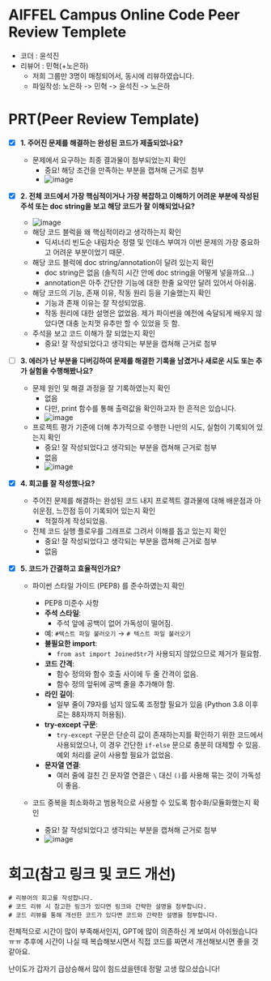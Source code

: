 # AIFFEL Campus Online Code Peer Review Templete
- 코더 : 윤석진
- 리뷰어 : 민혁(+노은하)
    - 저희 그룹만 3명이 매칭되어서, 동시에 리뷰하였습니다.
    - 파일작성: 노은하 -> 민혁 -> 윤석진 -> 노은하

# PRT(Peer Review Template)
- [x]  **1. 주어진 문제를 해결하는 완성된 코드가 제출되었나요?**
    - 문제에서 요구하는 최종 결과물이 첨부되었는지 확인
        - 중요! 해당 조건을 만족하는 부분을 캡쳐해 근거로 첨부
        - ![image](https://github.com/user-attachments/assets/7fb6b324-c8f4-44fd-8956-899a4a3cf0af)
    
- [x]  **2. 전체 코드에서 가장 핵심적이거나 가장 복잡하고 이해하기 어려운 부분에 작성된 
주석 또는 doc string을 보고 해당 코드가 잘 이해되었나요?**
    - ![image](https://github.com/user-attachments/assets/986b3899-ecfe-4f5c-a269-4dc1102c9e6e)
    - 해당 코드 블럭을 왜 핵심적이라고 생각하는지 확인
        - 딕셔너리 빈도순 내림차순 정렬 및 인데스 부여가 이번 문제의 가장 중요하고 어려운 부분이었기 때문.
    - 해당 코드 블럭에 doc string/annotation이 달려 있는지 확인
        - doc string은 없음 (솔직히 시간 안에 doc string을 어떻게 넣을까요...)
        - annotation은 아주 간단한 기능에 대한 한줄 요약만 달려 있어서 아쉬움.
    - 해당 코드의 기능, 존재 이유, 작동 원리 등을 기술했는지 확인
        - 기능과 존재 이유는 잘 작성되었음.
        - 작동 원리에 대한 설명은 없었음. 제가 파이썬을 예전에 숙달되게 배우지 않았다면 대충 눈치껏 유추만 할 수 있었을 듯 함.
    - 주석을 보고 코드 이해가 잘 되었는지 확인
        - 중요! 잘 작성되었다고 생각되는 부분을 캡쳐해 근거로 첨부
        
- [ ]  **3. 에러가 난 부분을 디버깅하여 문제를 해결한 기록을 남겼거나
새로운 시도 또는 추가 실험을 수행해봤나요?**
    - 문제 원인 및 해결 과정을 잘 기록하였는지 확인
        - 없음
        - 다만, print 함수를 통해 출력값을 확인하고자 한 흔적은 있습니다.
        - ![image](https://github.com/user-attachments/assets/b77f1c9a-b067-45de-b19e-a0d569924d5f)
    - 프로젝트 평가 기준에 더해 추가적으로 수행한 나만의 시도, 
    실험이 기록되어 있는지 확인
        - 중요! 잘 작성되었다고 생각되는 부분을 캡쳐해 근거로 첨부
        - 없음
        - ![image](https://github.com/user-attachments/assets/daaf8f7b-5394-4d8f-a247-197be5e2e362)

- [x]  **4. 회고를 잘 작성했나요?**
    - 주어진 문제를 해결하는 완성된 코드 내지 프로젝트 결과물에 대해
    배운점과 아쉬운점, 느낀점 등이 기록되어 있는지 확인
        - 적절하게 작성되었음.
    - 전체 코드 실행 플로우를 그래프로 그려서 이해를 돕고 있는지 확인
        - 중요! 잘 작성되었다고 생각되는 부분을 캡쳐해 근거로 첨부
        - 없음
        
- [x]  **5. 코드가 간결하고 효율적인가요?**
    - 파이썬 스타일 가이드 (PEP8) 를 준수하였는지 확인
        - PEP8 미준수 사항
        - **주석 스타일**:
            - 주석 앞에 공백이 없어 가독성이 떨어짐.
        - 예: `#텍스트 파일 불러오기` → `# 텍스트 파일 불러오기`
        - **불필요한 import**:
            - `from ast import JoinedStr`가 사용되지 않았으므로 제거가 필요함.
        - **코드 간격**:
            - 함수 정의와 함수 호출 사이에 두 줄 간격이 없음.
            - 함수 정의 앞뒤에 공백 줄을 추가해야 함.
        - **라인 길이**:
            - 일부 줄이 79자를 넘지 않도록 조정할 필요가 있음 (Python 3.8 이후로는 88자까지 허용됨).
        - **try-except 구문**:
            - `try-except` 구문은 단순히 값이 존재하는지를 확인하기 위한 코드에서 사용되었으나, 이 경우 간단한 `if-else` 문으로 충분히 대체할 수 있음. 예외 처리를 굳이 사용할 필요가 없었음.
        - **문자열 연결**:
            - 여러 줄에 걸친 긴 문자열 연결은 `\` 대신 `()`를 사용해 묶는 것이 가독성이 좋음.

    - 코드 중복을 최소화하고 범용적으로 사용할 수 있도록 함수화/모듈화했는지 확인
        - 중요! 잘 작성되었다고 생각되는 부분을 캡쳐해 근거로 첨부
        - ![image](https://github.com/user-attachments/assets/4aea1fd5-6824-46d1-bab9-0f76d7bb1024)



# 회고(참고 링크 및 코드 개선)
```
# 리뷰어의 회고를 작성합니다.
# 코드 리뷰 시 참고한 링크가 있다면 링크와 간략한 설명을 첨부합니다.
# 코드 리뷰를 통해 개선한 코드가 있다면 코드와 간략한 설명을 첨부합니다.
```

전체적으로 시간이 많이 부족해서인지, GPT에 많이 의존하신 게 보여서 아쉬웠습니다ㅠㅠ
추후에 시간이 나실 때 복습해보시면서 직접 코드를 짜면서 개선해보시면 좋을 것 같아요.

난이도가 갑자기 급상승해서 많이 힘드셨을텐데 정말 고생 많으셨습니다!
